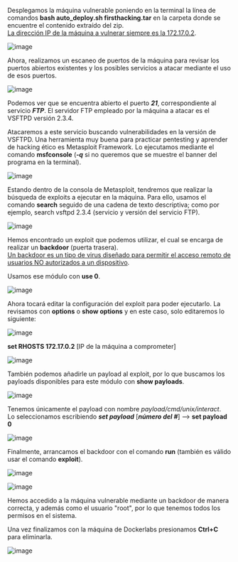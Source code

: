 Desplegamos la máquina vulnerable poniendo en la terminal la línea de comandos **bash auto_deploy.sh firsthacking.tar** en la carpeta donde se encuentre el contenido extraído del zip.<br>
<ins>La dirección IP de la máquina a vulnerar siempre es la 172.17.0.2</ins>.

  ![image](https://github.com/PedroMontoya11/Laboratorios-CTF/assets/145665312/acca802b-6939-4136-9382-5b58b66ca862)

Ahora, realizamos un escaneo de puertos de la máquina para revisar los puertos abiertos existentes y los posibles servicios a atacar mediante el uso de esos puertos.

  ![image](https://github.com/PedroMontoya11/Laboratorios-CTF/assets/145665312/db9e26d7-626e-47ef-a493-9a74b441f424)

Podemos ver que se encuentra abierto el puerto ***21***, correspondiente al servicio ***FTP***. El servidor FTP empleado por la máquina a atacar es el VSFTPD versión 2.3.4.

Atacaremos a este servicio buscando vulnerabilidades en la versión de VSFTPD. Una herramienta muy buena para practicar pentesting  y aprender de hacking ético es Metasploit Framework.
Lo ejecutamos mediante el comando **msfconsole** (***-q*** si no queremos que se muestre el banner del programa en la terminal).

  ![image](https://github.com/PedroMontoya11/Laboratorios-CTF/assets/145665312/4e9687c1-a60d-4b8a-994c-695d843704ce)

Estando dentro de la consola de Metasploit, tendremos que realizar la búsqueda de exploits a ejecutar en la máquina. Para ello, usamos el comando **search** seguido de una cadena de texto descriptiva; como por ejemplo, search vsftpd 2.3.4 (servicio y versión del servicio FTP).

  ![image](https://github.com/PedroMontoya11/Laboratorios-CTF/assets/145665312/a57e292a-da70-49a3-84de-3c14174395d6)

Hemos encontrado un exploit que podemos utilizar, el cual se encarga de realizar un **backdoor** (puerta trasera).<br>
<ins>Un backdoor es un tipo de virus diseñado para permitir el acceso remoto de usuarios NO autorizados a un dispositivo</ins>.

Usamos ese módulo con **use 0**.

  ![image](https://github.com/PedroMontoya11/Laboratorios-CTF/assets/145665312/d35edda4-937f-415a-a6df-155e5d970fc3)

Ahora tocará editar la configuración del exploit para poder ejecutarlo. La revisamos con **options** o **show options** y en este caso, solo editaremos lo siguiente:

  ![image](https://github.com/PedroMontoya11/Laboratorios-CTF/assets/145665312/9c8de702-951e-4cbc-a0d9-03708a334495)

**set RHOSTS 172.17.0.2** [IP de la máquina a comprometer]

  ![image](https://github.com/PedroMontoya11/Laboratorios-CTF/assets/145665312/13828a2a-eef7-4821-b90e-c10b4d11bec7)

También podemos añadirle un payload al exploit, por lo que buscamos los payloads disponibles para este módulo con **show payloads**.

  ![image](https://github.com/PedroMontoya11/Laboratorios-CTF/assets/145665312/2d550159-560a-4f03-ba80-6dd1dff02f97)

Tenemos únicamente el payload con nombre *payload/cmd/unix/interact*.<br>Lo seleccionamos escribiendo ***set payload*** [***número del #***] --> **set payload 0**

  ![image](https://github.com/PedroMontoya11/Laboratorios-CTF/assets/145665312/c5ff588d-9191-4548-8a7d-6ccddb880604)

Finalmente, arrancamos el backdoor con el comando **run** (también es válido usar el comando **exploit**).

  ![image](https://github.com/PedroMontoya11/Laboratorios-CTF/assets/145665312/5d3cc5ae-b14c-4e18-bc51-9fa3920bcc2f)

  ![image](https://github.com/PedroMontoya11/Laboratorios-CTF/assets/145665312/a4b7b400-b58e-42d7-8b62-610fd77380ad)

Hemos accedido a la máquina vulnerable mediante un backdoor de manera correcta, y además como el usuario "root", por lo que tenemos todos los permisos en el sistema.

Una vez finalizamos con la máquina de Dockerlabs presionamos **Ctrl+C** para eliminarla.

  ![image](https://github.com/PedroMontoya11/Laboratorios-CTF/assets/145665312/fc296b4f-296d-41db-8865-9abd7680f788)
